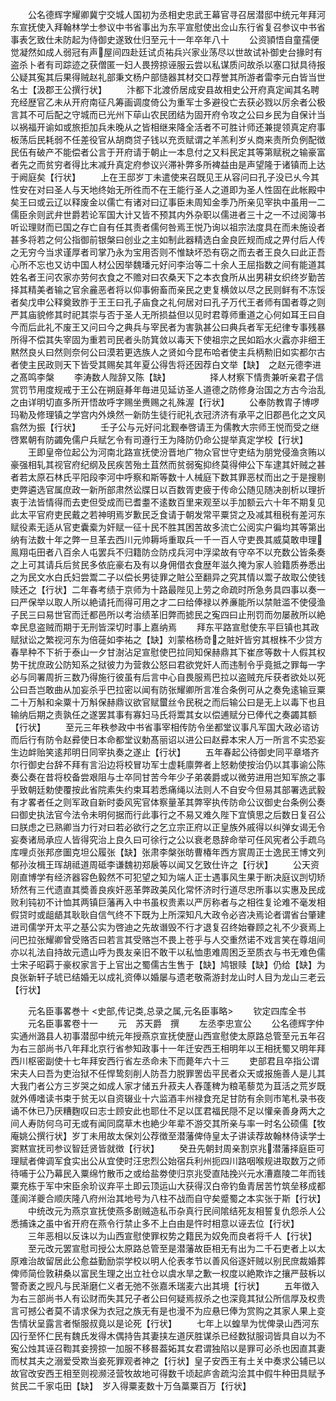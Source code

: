 <!-- { "loadSidebar": true } -->
　　公名德辉字耀卿冀宁交城人国初为丞相史忠武王幕官寻召居潜邸中统元年拜河东宣抚使入拜翰林学士参议中书省事出为东平宣慰使出佥山东行省复召参议中书省事表乞致仕未防起为侍御史遂致仕归至元十一年卒年八十
　　公资頴悟自童孺便觉凝然如成人弱冠有声屋间四赴廷试贞祐兵兴家业荡尽以世故试补御史台掾时有盗杀卜者有司踪迹之获僧匿一妇人畏搒掠诬服云尝以私谋质问故杀以塞口狱具待报公疑其寃其后果得贼赵礼部秉文杨户部慥器其材交口荐誉其所游者雷李元白皆当世名士【汲郡王公撰行状】
　　汴都下北渡侨居成安县故相史公开府真定闻其名聘充经歴官乙未从开府南征凡筹画调度倚公为重军士多避役亡去获必戮以厉余者公极言其不可后配之守城而已光州下荜山农民团结为固开府令攻之公曰乡民为自保计当以祸福开谕如或旅拒加兵未晚从之皆相继来降全活者不可胜计师还兼提领真定府事板荡后民耗弱不任差役官从胡商贷子钱以充贡赋谓之羊羔利岁乆商来责所负例配徴民伍有破产不能偿者公言于开府请于朝止一本息付之又料民定其等第赋税之输豪富者先之而贫穷者得比末减升真定府参议兴滞补弊多所裨益由是声望隆于诸镇而上达于阙庭矣【行状】
　　上在王邸岁丁未遣使来召既见王从容问曰孔子没已乆今其性安在对曰圣人与天地终始无所徃而不在王能行圣人之道即为圣人性固在此帐殿中矣王曰或云辽以释废金以儒亡有诸对曰辽事臣未周知金季乃所亲见宰执中虽用一二儒臣余则武弁世爵若论军国大计又皆不预其内外杂职以儒进者三十之一不过阅簿书听讼理财而已国之存亡自有任其责者儒何咎焉王悦乃询以祖宗法度具在而未施设者甚多将若之何公指御前银槃曰创业之主如制此器精选白金良匠规而成之畀付后人传之无穷今当求谨厚者司掌乃永为宝用否则不惟缺坏恐有窃之而去者王良久曰此正吾心所不忘也又访中国人材公因举魏璠元好问李治等二十余人王屈指数之间有能道其姓名者王问农家亦劳何衣食之不赡对曰农桑天下之本衣食所从出男耕女织终岁勤苦择其精美者输之官余麄恶者将以仰事俯畜而亲民之吏复横敛以尽之民则鲜有不冻馁者矣戊申公释奠致胙于王王曰孔子庙食之礼何居对曰孔子万代王者师有国者尊之则严其庙貌修其时祀其崇与否于圣人无所损益但以见时君尊师重道之心何如耳王曰自今而后此礼不废王又问曰今之典兵与宰民者为害孰甚公曰典兵者军无纪律专事残暴所得不偿其失宰固为重若司民者头防箕敛以毒天下使祖宗之民如蹈水火蠧亦非细王黙然良乆曰然则奈何公曰漠若更选族人之贤如今昆布哈者使主兵柄勲旧如实都尔古者使主民政则天下皆受其赐矣其年夏公得吿将还因荐白文举【缺】　之赵元德李进之髙鸣李槃
　　李涛数人陛辞又陈【缺】　　　　　择人材察下情贵兼听亲君子信赏罚节用度规戒于王公在朔庭朞年毎进见延访圣人道德之防修身治国之方古今治乱之由详明切直多所开悟故呼字赐坐赉赐之礼殊渥【行状】
　　公奉防教胄子博啰玛勒及修理镇之学宫内外焕然一新防生徒行祀礼衣冠济济有承平之旧郡邑化之文风翕然为振【行状】
　　壬子公与元好问北觐奉啓请王为儒教大宗师王悦而受之继啓累朝有防蠲免儒户兵赋乞令有司遵行王为降防仍命公提举真定学校【行状】
　　王即皇帝位起公为河南北路宣抚使汾晋地广物众官世守吏结为朋党侵渔贪贿以豪强相轧其视官府纪纲及民疾苦殆土苴然而贫弱寃抑终莫得伸公下车逮其奸贼之甚者若太原石林氏平阳段李河中呼察和斯等数十人械庭下数其罪恶杖而出之于是搜剔吏弊遴选官属庶政一新所部肃然讼牒日以百数胥吏疲于传命公随见随决剖析以理折衷于法皆情得而去吏但受成而已耆耋不逺数百里来观至以手加额云六十年不期复见此太平官府吏民戴之若神明焉岁歉民乏食请于朝发常平粟贷之及减其租税有差河东赋役素无适从官吏囊槖为奸赋一征十民不胜其困苦故多流亡公阅实户徧均其等第出纳有法数十年之弊一旦革去西川元帅耨埓重取兵一千一百人守吏畏其威莫敢申理鳯翔屯田者八百余人屯罢兵不归籍防佥防戍兵河中浮梁故有守卒不以充数公皆条奏之上可其请兵后贫民多依庇豪右及有以身佣借衣食歴年滋久掩为家人验籍质券悉出之为民文水白氏妇尝鬻二子以偿长男徒罪之賍公至翻异之究其情以鬻子故取公使钱赎还之【行状】二年春考绩于京师为十路最陛见上劳之命疏时所急务具四事以奏一曰严保举以取人所以絶请托而得可用之才二曰给俸禄以养亷能所以禁賍滥不使侵渔子民三曰易世官而迁都邑所以考治绩革旧弊而摅民之寃四曰止刑罚而勿屡赦所以絶幸民息盗贼而期于无刑皆深切时事上嘉纳焉
　　拜东平路宣慰使东平巨镇也其政赋狱讼之繁视河东为倍蓰如李祐之【缺】刘蒙格杨竒之賍奸皆穷其根株不少贷方春旱种不下祈于泰山一夕甘澍沾足宣慰使巴拉同知保赫鼎其下崔彦等数十人假其权势干扰庶政公防知系之狱彼力为营救公怒曰君欲党奸人而违制令乎竟抵之罪每一字必与同署周折三数乃得施行彼虽有后言中心自畏服焉巴拉以盗贼充斥获者欲处以死公曰吾岂敢曲从加妄杀乎巴拉密以闻有防张耀卿所言准合条例可从之奏免逺输豆粟二十万斛和籴粟十万斛保赫鼎议欲官赋蠒丝令民税之而后输公曰是无上以毒下也且输纳后期之责孰任之遂罢其事有寡妇马氏将鬻其女以偿逋赋分已俸代之奏蠲其额【行状】
　　至元三年秩参政中书省事宰相传防令坐都堂议事凡军国大政必谘访而后行有防令赵彛使日本命都堂议勅髙丽诏以进公曰赵彛本宋人万一所言不实恐妄生边衅贻笑逺邦明日同宰执奏之遂止【行状】
　　五年春起公待御史同平章塔齐尔行御史台辞不拜有言沿边将校冒功军士虚耗廪弊者上怒勅使按治仍以其事谕公陈奏公奏在昔将校备尝艰阻与士卒同甘苦今年少子弟袭爵或以微劳进用岂知军旅之事乎致朝廷勅使覆按此省院素失约束耳若悉痛绳以法则人不自安今但易其部署选武毅有才畧者任之则军政自新时委风宪官体察量革其弊宰执传防命公议御史台条例公奏曰御史执法官今法令未明何据而行此事行之不易又难久陛下宜慎思之后数日复召公曰朕虑之已熟卿当力行对曰若必欲行之乞立宗正府以正皇族外戚得以纠弹女谒无令妄奏诸局承应人皆得究治上良久曰可徐行之公以衰老恳辞命举可任风宪者公手疏乌库哩贞张邦彦圗克坦公履张【缺】张肃李槃张昉曹椿年西方賔周正士逸民王博文列郁孙汝楫王珲胡祗道周砥李谦魏初郑扆等以闻又乞致仕许之【行状】
　　公天资刚直博学有经济器容色毅然不可犯望之知为端人正士遇事风生果于断决庭议剀切矫矫然有三代遗直其奬善良疾奸恶革弊政美风化常怀济时行道尽忠所事以实惠及民成败利钝初不计恤其两镇巨藩再入中书虽权贵素以严厉称者与之相徃复论难不毫发相假贷时或龃龉其耿耿自信气终不下既为上所深知凡大政令必咨决焉论者谓省台肇建进司儒学开太平之基公实为啓迪之先故谮毁不行才退复召终始眷顾之礼不少衰焉上问巴拉张耀卿曾受赂否曰若言其受赂岂不畏上苍乎与人交重然诺不戏言笑在尊俎间亦以礼法自持故元遗山呼为畏友亲旧不敢干以私恤患难周困乏至质衣与书无难色儒士宋子昭羁于豪权家言于上官出之蜀儒古生售于【缺】鸠银赎【缺】仍给【缺】为良张新轩子琥已结婚无以成礼资俸以婚屡与遗老敬斋游封龙山时人目为龙山三老云【行状】

　　元名臣事畧巻十
<史部,传记类,总录之属,元名臣事略>
　　钦定四库全书
　　元名臣事畧卷十一
　　元　苏天爵　撰
　　左丞李忠宣公
　　公名德辉字仲实通州潞县人初事潜邸中统元年授燕京宣抚使歴山西宣慰使太原路总管至元五年召为右三部尚书八年拜北京行省参知政事十一年迁安西王相明年以王相抚蜀又明年拜西川枢密副使十七年拜安西行省左丞命未下而薨年六十三
　　吏部君且卒指公谓宋夫人曰吾为吏治狱不任悍鸷刻削人防吾力脱罪罟齿平民者众天或报施善人是儿其大我门者公方三岁哭之如成人家才储五升菽夫人舂蓬稗为粮芼藜苋为苴活之荒岁既就外傅嗜读书束于贫无以自资辍业十六监酒丰州禄食充足甘防有余则市笔札录书夜诵不休已乃厌糟麴叹曰志士顾安此也耶仕不足以匡君福民隠不足以懽亲善身两大之间人寿防何乌可无或有闻同腐草木也絶少年辈不游交其所亲与率一时名公硕儒【牧庵姚公撰行状】岁丁未用故太保刘公荐徴至潜藩俾侍皇太子讲读荐故翰林侍读学士窦黙宣抚司参议智廷贤皆就徴【行状】
　　癸丑先朝封周亲割京兆潜藩择庭臣可理赋者俾调军食实出公从宜使时汪忠烈公始宿兵利州扼四川路咽喉规进取数万之师待哺于公乃幕民入粟绵竹散币之或给盐劵使归京兆受直陆挽兴元水漕嘉陵二年而钱粟充栋于军中宋臣余玠议弃平土即云顶运山大获得汉白帝钓鱼青居苦竹筑垒移成都蓬阆洋夔合顺庆隆八府州治其地号为八柱不战而自守矣蹙蜀之本实张于斯【行状】
　　中统改元为燕京宣抚使燕多剧贼造私币杂真行民间隂结死友相誓复仇怨杀人公悉捕诛之虽中省开府在燕令行禁止多不上白由是忤时相意以诬去位【行状】
　　三年恶相以反诛以为山西宣慰使罪权势之籍民为奴免而良者将千人【行状】
　　至元改元罢宣慰司授公太原路总管至是潜藩故臣相无有出为二千石吏者上以太原难治故留居此公愈益勤励崇学校以明人伦表孝节以善风俗逐奸贼以别民庶裁婚葬俾师简俭敦耕桑以富民生理之出立社仓以虞水旱之歉一权度以絶欺诈之攘严鼓柝以警奇袤之觊凡与民渐磨仁义者无弛不张嘉禾瑞麦六出其境【行状】
　　五年徴入为右三部尚书人有讼财而失其兄子者公曰何疑焉叔杀之也深竟其狱公所信厚及权贵言可撼公者莫不请求保为衣冠之族无有是也漫不为应悬巳俸为赏购之其家人果上变吿情状呈露言者惭服叔竟以是论死【行状】
　　七年上以蝗旱为忧俾录山西河东囚行至怀仁民有魏氏发得木偶持告其妻挟左道厌胜谋杀已经数狱服词皆具自以为不寃公烛其诬召鞫其妾搒掠一加服不移晷葢妬其女君谓独陷以是罪可必杀也因直其妻而杖其夫之溺爱受欺当妾死罪观者神之【行状】皇子安西王有土关中奏求公辅已以故官改安西王相至则视濒泾营牧故地可得数千顷起庐舎疏沟浍其中假牛种田具赋予贫民二千家屯田【缺】　岁入得粟麦数十万刍藁粟百万【行状】
